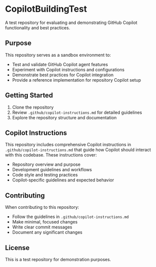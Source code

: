 # CopilotBuildingTest

A test repository for evaluating and demonstrating GitHub Copilot functionality and best practices.

## Purpose

This repository serves as a sandbox environment to:
- Test and validate GitHub Copilot agent features
- Experiment with Copilot instructions and configurations
- Demonstrate best practices for Copilot integration
- Provide a reference implementation for repository Copilot setup

## Getting Started

1. Clone the repository
2. Review `.github/copilot-instructions.md` for detailed guidelines
3. Explore the repository structure and documentation

## Copilot Instructions

This repository includes comprehensive Copilot instructions in `.github/copilot-instructions.md` that guide how Copilot should interact with this codebase. These instructions cover:

- Repository overview and purpose
- Development guidelines and workflows
- Code style and testing practices
- Copilot-specific guidelines and expected behavior

## Contributing

When contributing to this repository:
- Follow the guidelines in `.github/copilot-instructions.md`
- Make minimal, focused changes
- Write clear commit messages
- Document any significant changes

## License

This is a test repository for demonstration purposes.